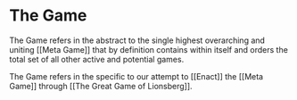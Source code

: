# The Game
The Game refers in the abstract to the single highest overarching and uniting [[Meta Game]] that by definition contains within itself and orders the total set of all other active and potential games. 

The Game refers in the specific to our attempt to [[Enact]] the [[Meta Game]] through [[The Great Game of Lionsberg]]. 